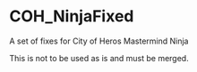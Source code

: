 # COH_NinjaFixed
 A set of fixes for City of Heros Mastermind Ninja
 
 This is not to be used as is and must be merged.
